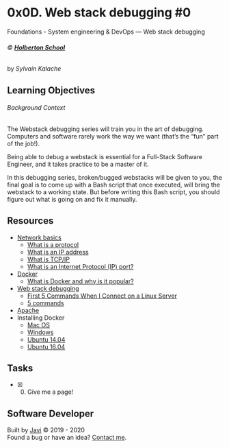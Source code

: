 # 0x0D. Web stack debugging #0
Foundations - System engineering & DevOps ― Web stack debugging

###### :copyright: **[Holberton School](https://www.holbertonschool.com/)**
by _Sylvain Kalache_

## Learning Objectives
###### Background Context
The Webstack debugging series will train you in the art of debugging. Computers and software rarely work the way we want (that’s the “fun” part of the job!).

Being able to debug a webstack is essential for a Full-Stack Software Engineer, and it takes practice to be a master of it.

In this debugging series, broken/bugged webstacks will be given to you, the final goal is to come up with a Bash script that once executed, will bring the webstack to a working state. But before writing this Bash script, you should figure out what is going on and fix it manually.

## Resources
* [Network basics](https://intranet.hbtn.io/concepts/33)
  - [What is a protocol](https://searchnetworking.techtarget.com/definition/protocol)
  - [What is an IP address](https://computer.howstuffworks.com/internet/basics/what-is-an-ip-address.htm)
  - [What is TCP/IP](https://searchnetworking.techtarget.com/definition/TCP-IP)
  - [What is an Internet Protocol (IP) port?](https://www.lifewire.com/port-numbers-on-computer-networks-817939)
* [Docker](https://intranet.hbtn.io/concepts/65)
  - [What is Docker and why is it popular?](https://www.zdnet.com/article/what-is-docker-and-why-is-it-so-darn-popular/)
* [Web stack debugging](https://intranet.hbtn.io/concepts/68)
  - [First 5 Commands When I Connect on a Linux Server](https://www.youtube.com/watch?v=1_gqlbADaAw&feature=youtu.be)
  - [5 commands](https://www.linux.com/training-tutorials/first-5-commands-when-i-connect-linux-server/)
* [Apache](https://en.wikipedia.org/wiki/Apache_HTTP_Server)
* Installing Docker
  * [Mac OS](https://docs.docker.com/docker-for-mac/install/)
  * [Windows](https://docs.docker.com/docker-for-windows/install/)
  * [Ubuntu 14.04](https://www.liquidweb.com/kb/how-to-install-docker-on-ubuntu-14-04-lts/)
  * [Ubuntu 16.04](https://www.digitalocean.com/community/tutorials/how-to-install-and-use-docker-on-ubuntu-16-04)

## Tasks
* [x] 0. Give me a page!

## Software Developer
Built by [Javi](https://github.com/javi0b01) :copyright: 2019 - 2020  
Found a bug or have an idea? [Contact me](https://www.linkedin.com/in/javi0b01/).
